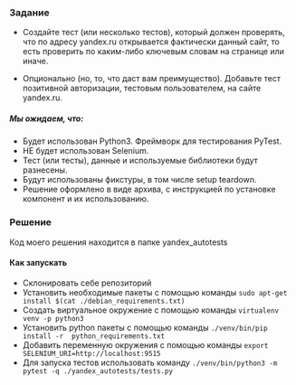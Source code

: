 ### Задание

* Cоздайте тест (или несколько тестов), который должен проверять, что по адресу yandex.ru открывается фактически данный сайт, то есть проверить по каким-либо ключевым словам на странице или иначе.
 
 * Опционально (но, то, что даст вам преимущество). Добавьте тест позитивной авторизации, тестовым пользователем, на сайте yandex.ru.
 
##### Мы ожидаем, что:
 * Будет использован Python3. Фреймворк для тестирования PyTest.
 * НЕ будет использован Selenium.
 * Тест (или тесты), данные и используемые библиотеки будут разнесены.
 * Будут использованы фикстуры, в том числе setup teardown.
 * Решение оформлено в виде архива, с инструкцией по установке компонент и их использованию.
 
### Решение

Код моего решения находится в папке yandex_autotests

#### Как запускать
* Склонировать себе репозиторий
* Установить необходимые пакеты с помощью команды ```sudo apt-get install $(cat ./debian_requirements.txt)```
* Создать виртуальное окружение с помощью команды  ```virtualenv venv -p python3```
* Установить python пакеты с помощью команды ```./venv/bin/pip install -r  python_requirements.txt```
* Добавить переменную окружения с помощью команды ```export SELENIUM_URI=http://localhost:9515```
* Для запуска тестов использовать команду ```./venv/bin/python3 -m pytest -q ./yandex_autotests/tests.py```

